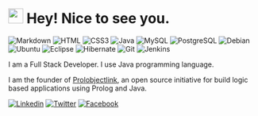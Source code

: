<h1><img src="https://emojis.slackmojis.com/emojis/images/1531849430/4246/blob-sunglasses.gif?1531849430" width="30"/> Hey! Nice to see you.</h1>

![Markdown](https://img.shields.io/badge/Markdown-000000?style=flat-square&logo=markdown&logoColor=white)
![HTML](https://img.shields.io/badge/HTML5-E34F26?style=flat-square&logo=html5&logoColor=white)
![CSS3](https://img.shields.io/badge/CSS3-1572B6?style=flat-square&logo=css3&logoColor=white)
![Java](https://img.shields.io/badge/Java-ED8B00?style=flat-square&logo=openjdk&logoColor=white)
![MySQL](https://img.shields.io/badge/MySQL-005C84?style=flat-square&logo=mysql&logoColor=white)
![PostgreSQL](https://img.shields.io/badge/PostgreSQL-316192?style=flat-square&logo=postgresql&logoColor=white)
![Debian](https://img.shields.io/badge/Debian-A81D33?style=flat-square&logo=debian&logoColor=white)
![Ubuntu](https://img.shields.io/badge/Ubuntu-E95420?style=flat-square&logo=ubuntu&logoColor=white)
![Eclipse](https://img.shields.io/badge/Eclipse-2C2255?style=flat-square&logo=eclipse&logoColor=white)
![Hibernate](https://img.shields.io/badge/Hibernate-59666C?style=flat-square&logo=Hibernate&logoColor=white)
![Git](https://img.shields.io/badge/GIT-E44C30?style=flat-square&logo=git&logoColor=white)
![Jenkins](https://img.shields.io/badge/Jenkins-D24939?style=flat-square&logo=Jenkins&logoColor=white)

I am a Full Stack Developer. I use Java programming language.

I am the founder of [Prolobjectlink](https://github.com/prolobjectlink), an open source initiative for build logic based applications using Prolog and Java.

[![Linkedin](https://img.shields.io/badge/LinkedIn-0077B5?style=flat-square&logo=linkedin&logoColor=white)](https://www.linkedin.com/in/jose-zalacain-876508188/) 
[![Twitter](https://img.shields.io/badge/Twitter-1DA1F2?style=flat-square&logo=twitter&logoColor=white)](https://twitter.com/jzalacainllanes)
[![Facebook](https://img.shields.io/badge/Facebook-1877F2?style=flat-square&logo=facebook&logoColor=white)](https://www.facebook.com/jose.zalacainllanes)
